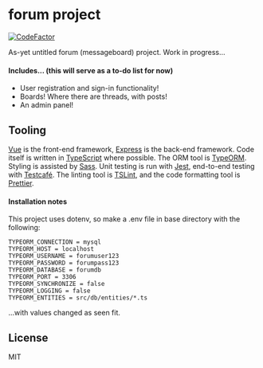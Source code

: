 # forum project

[![CodeFactor](https://www.codefactor.io/repository/github/tedjenkins/forum/badge)](https://www.codefactor.io/repository/github/tedjenkins/forum)

As-yet untitled forum (messageboard) project. Work in progress...

#### Includes... (this will serve as a to-do list for now)

- User registration and sign-in functionality!
- Boards! Where there are threads, with posts!
- An admin panel!

## Tooling

[Vue](https://vuejs.org/) is the front-end framework, [Express](https://expressjs.com/) is the back-end framework. Code itself is written in [TypeScript](https://www.typescriptlang.org/) where possible. The ORM tool is [TypeORM](https://github.com/typeorm/typeorm). Styling is assisted by [Sass](https://sass-lang.com/). Unit testing is run with [Jest](https://jestjs.io/), end-to-end testing with [Testcafé](https://github.com/DevExpress/testcafe). The linting tool is [TSLint](https://palantir.github.io/tslint/), and the code formatting tool is [Prettier](https://prettier.io/).

#### Installation notes

This project uses dotenv, so make a .env file in base directory with the following:

```
TYPEORM_CONNECTION = mysql
TYPEORM_HOST = localhost
TYPEORM_USERNAME = forumuser123
TYPEORM_PASSWORD = forumpass123
TYPEORM_DATABASE = forumdb
TYPEORM_PORT = 3306
TYPEORM_SYNCHRONIZE = false
TYPEORM_LOGGING = false
TYPEORM_ENTITIES = src/db/entities/*.ts
```

...with values changed as seen fit.

## License

MIT
